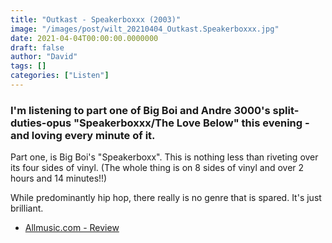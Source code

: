 ```yaml
---
title: "Outkast - Speakerboxxx (2003)"
image: "/images/post/wilt_20210404_Outkast.Speakerboxxx.jpg"
date: 2021-04-04T00:00:00.0000000
draft: false
author: "David"
tags: []
categories: ["Listen"]
---
```

### I'm listening to part one of Big Boi and Andre 3000's split-duties-opus "Speakerboxxx/The Love Below" this evening - and loving every minute of it.

 Part one, is Big Boi's "Speakerboxx". This is nothing less than riveting over its four sides of vinyl. (The whole thing is on 8 sides of vinyl and over 2 hours and 14 minutes!!)

 While predominantly hip hop, there really is no genre that is spared. It's just brilliant. 

-  [Allmusic.com - Review](https://www.allmusic.com/album/speakerboxxx-the-love-below-mw0000226528)